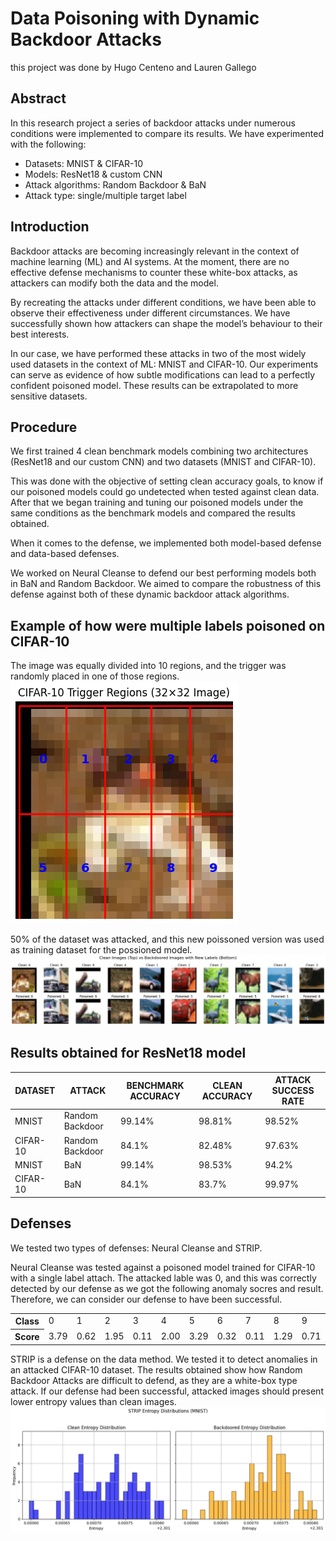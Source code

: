 # Data Poisoning with Dynamic Backdoor Attacks
this project was done by Hugo Centeno and Lauren Gallego
## Abstract 
In this research project a series of backdoor attacks under numerous conditions were implemented to compare its results. 
We have experimented with the following: 
* Datasets: MNIST & CIFAR-10 
* Models: ResNet18 & custom CNN 
* Attack algorithms: Random Backdoor & BaN 
* Attack type: single/multiple target label
## Introduction
Backdoor attacks are becoming increasingly relevant in the context of machine learning (ML) 
and AI systems.
At the moment, there are no effective defense mechanisms to counter 
these  white-box attacks, as attackers can modify both the data and the model.

By recreating the attacks under different conditions, we have been able to observe their effectiveness 
under different circumstances. We have successfully shown how attackers can shape the model’s 
behaviour to their best interests.  

In our case, we have performed these attacks in two of the most widely used datasets in the 
context of ML: MNIST and CIFAR-10. Our experiments can serve as 
evidence of how subtle modifications can lead to a perfectly confident poisoned model. 
These results can be extrapolated to more sensitive datasets.
## Procedure
We first trained 4 clean benchmark models combining two architectures (ResNet18 and our 
custom CNN) and two datasets (MNIST and CIFAR-10).

This was done with the objective of setting clean accuracy goals, to know if our poisoned models could go undetected when tested against clean data. 
After that we began training and tuning our poisoned models under the same conditions as the 
benchmark models and compared the results obtained. 

When it comes to the defense, we implemented both model-based defense and data-based 
defenses. 

We worked on Neural Cleanse to defend our best performing models both in BaN and Random 
Backdoor. We aimed to compare the robustness of this defense against both of these dynamic 
backdoor attack algorithms.
## Example of how were multiple labels poisoned on CIFAR-10
The image was equally divided into 10 regions, and the trigger was randomly placed in one of those regions.
![CIFAR-10T rigger Regions](imgs/CIFAR-10TriggerRegions.png)

50% of the dataset was attacked, and this new poissoned version was used as training dataset for the possioned model.
![Random Sample Attacked Instances](imgs/RandomSampleAttackedInstances.png)

## Results obtained for ResNet18 model
| DATASET   | ATTACK    | BENCHMARK ACCURACY | CLEAN ACCURACY | ATTACK SUCCESS RATE |
| ------    | -----     | -------| ------ | ------ | 
| MNIST | Random Backdoor | 99.14% | 98.81% | 98.52% |
| CIFAR-10 | Random Backdoor | 84.1% | 82.48% | 97.63% |
| MNIST | BaN | 99.14% | 98.53% | 94.2% |
| CIFAR-10 | BaN | 84.1% | 83.7% | 99.97% |

## Defenses
We tested two types of defenses: Neural Cleanse and STRIP.

Neural Cleanse was tested against a poisoned model trained for CIFAR-10 with a single label attach. The attacked lable was 0, and this was correctly
detected by our defense as we got the following anomaly socres and result. Therefore, we can consider our defense to have been successful.
<table>
  <tr>
    <th>Class</th>
    <td>0</td>
    <td>1</td>
    <td>2</td>
    <td>3</td>
    <td>4</td>
    <td>5</td>
    <td>6</td>
    <td>7</td>
    <td>8</td>
    <td>9</td>
  </tr>
  <tr>
    <th>Score</th>
    <td>3.79</td>
    <td>0.62</td>
    <td>1.95</td>
    <td>0.11</td>
    <td>2.00</td>
    <td>3.29</td>
    <td>0.32</td>
    <td>0.11</td>
    <td>1.29</td>
    <td>0.71</td>
  </tr>
</table>

STRIP is a defense on the data method. We tested it to detect anomalies in an attacked CIFAR-10 dataset. The results obtained show how Random Backdoor Attacks are difficult to defend, as
they are a white-box type attack. If our defense had been successful, attacked images should present lower entropy values than clean images.
![STRIP defense results](imgs/STRIPDefense.png)
